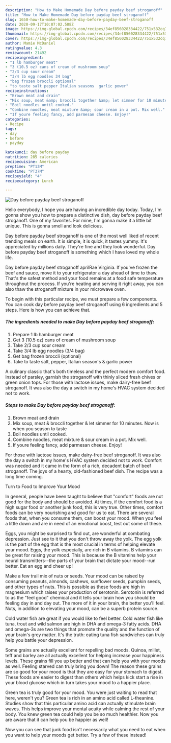```yaml
---
description: "How to Make Homemade Day before payday beef stroganoff"
title: "How to Make Homemade Day before payday beef stroganoff"
slug: 1650-how-to-make-homemade-day-before-payday-beef-stroganoff
date: 2020-09-17T10:07:02.508Z
image: https://img-global.cpcdn.com/recipes/34ef856028334422/751x532cq70/day-before-payday-beef-stroganoff-recipe-main-photo.jpg
thumbnail: https://img-global.cpcdn.com/recipes/34ef856028334422/751x532cq70/day-before-payday-beef-stroganoff-recipe-main-photo.jpg
cover: https://img-global.cpcdn.com/recipes/34ef856028334422/751x532cq70/day-before-payday-beef-stroganoff-recipe-main-photo.jpg
author: Mamie McDaniel
ratingvalue: 4.3
reviewcount: 21492
recipeingredient:
- "1 lb hamburger meat"
- "3 (10.5 oz) cans of cream of mushroom soup"
- "2/3 cup sour cream"
- "3/4 lb egg noodles 34 bag"
- "bag frozen broccli optional"
- "to taste salt pepper Italian seasons  garlic power"
recipeinstructions:
- "Brown meat and drain"
- "Mix soup, meat &amp; broccli together &amp; let simmer for 10 minutes. Now is when you season to taste"
- "Boil noodles until cooked."
- "Combine noodles, meat mixture &amp; sour cream in a pot. Mix well."
- "If youre feeling fancy, add parmesan cheese. Enjoy!"
categories:
- Recipe
tags:
- day
- before
- payday

katakunci: day before payday 
nutrition: 285 calories
recipecuisine: American
preptime: "PT13M"
cooktime: "PT37M"
recipeyield: "4"
recipecategory: Lunch

---
```



![Day before payday beef stroganoff](https://img-global.cpcdn.com/recipes/34ef856028334422/751x532cq70/day-before-payday-beef-stroganoff-recipe-main-photo.jpg)

Hello everybody, I hope you are having an incredible day today. Today, I'm gonna show you how to prepare a distinctive dish, day before payday beef stroganoff. One of my favorites. For mine, I'm gonna make it a little bit unique. This is gonna smell and look delicious.

Day before payday beef stroganoff is one of the most well liked of recent trending meals on earth. It is simple, it is quick, it tastes yummy. It's appreciated by millions daily. They're fine and they look wonderful. Day before payday beef stroganoff is something which I have loved my whole life.

Day before payday beef stroganoff aprilRae Virginia. If you&#39;ve frozen the beef and sauce, move it to your refrigerator a day ahead of time to thaw. That&#39;s the safest method and your food remains at a food safe temperature throughout the process. If you&#39;re heating and serving it right away, you can also thaw the stroganoff mixture in your microwave oven.


To begin with this particular recipe, we must prepare a few components. You can cook day before payday beef stroganoff using 6 ingredients and 5 steps. Here is how you can achieve that.

<!--inarticleads1-->

##### The ingredients needed to make Day before payday beef stroganoff:

1. Prepare 1 lb hamburger meat
1. Get 3 (10.5 oz) cans of cream of mushroom soup
1. Take 2/3 cup sour cream
1. Take 3/4 lb egg noodles (3/4 bag)
1. Get bag frozen broccli (optional)
1. Take to taste salt, pepper, Italian season&#39;s &amp; garlic power


A culinary classic that&#39;s both timeless and the perfect modern comfort food. Instead of parsley, garnish the stroganoff with thinly sliced fresh chives or green onion tops. For those with lactose issues, make dairy-free beef stroganoff. It was also the day a switch in my home&#39;s HVAC system decided not to work. 

<!--inarticleads2-->

##### Steps to make Day before payday beef stroganoff:

1. Brown meat and drain
1. Mix soup, meat &amp; broccli together &amp; let simmer for 10 minutes. Now is when you season to taste
1. Boil noodles until cooked.
1. Combine noodles, meat mixture &amp; sour cream in a pot. Mix well.
1. If youre feeling fancy, add parmesan cheese. Enjoy!


For those with lactose issues, make dairy-free beef stroganoff. It was also the day a switch in my home&#39;s HVAC system decided not to work. Comfort was needed and it came in the form of a rich, decadent batch of beef stroganoff. The joys of a hearty, old-fashioned beef dish. The recipe was a long time coming. 

Turn to Food to Improve Your Mood


In general, people have been taught to believe that "comfort" foods are not good for the body and should be avoided. At times, if the comfort food is a high sugar food or another junk food, this is very true. Other times, comfort foods can be very nourishing and good for us to eat. There are several foods that, when you consume them, can boost your mood. When you feel a little down and are in need of an emotional boost, test out some of these.

Eggs, you might be surprised to find out, are wonderful at combating depression. Just see to it that you don't throw away the yolk. The egg yolk is the part of the egg that is the most crucial in terms of helping elevate your mood. Eggs, the yolk especially, are rich in B vitamins. B vitamins can be great for raising your mood. This is because the B vitamins help your neural transmitters--the parts of your brain that dictate your mood--run better. Eat an egg and cheer up!

Make a few trail mix of nuts or seeds. Your mood can be raised by consuming peanuts, almonds, cashews, sunflower seeds, pumpkin seeds, and other types of nuts. This is possible as these foods are high in magnesium which raises your production of serotonin. Serotonin is referred to as the "feel good" chemical and it tells your brain how you should be feeling day in and day out. The more of it in your brain, the better you'll feel. Nuts, in addition to elevating your mood, can be a superb protein source.

Cold water fish are great if you would like to feel better. Cold water fish like tuna, trout and wild salmon are high in DHA and omega-3 fatty acids. DHA and omega-3s are two things that promote the quality and the function of your brain's grey matter. It's the truth: eating tuna fish sandwiches can truly help you battle your depression. 

Some grains are actually excellent for repelling bad moods. Quinoa, millet, teff and barley are all actually excellent for helping increase your happiness levels. These grains fill you up better and that can help you with your moods as well. Feeling starved can truly bring you down! The reason these grains are so good for your mood is that they are easy for your stomach to digest. These foods are easier to digest than others which helps kick start a rise in your blood glucose which in turn takes your mood to a happier place.

Green tea is truly good for your mood. You were just waiting to read that here, weren't you? Green tea is rich in an amino acid called L-theanine. Studies show that this particular amino acid can actually stimulate brain waves. This helps improve your mental acuity while calming the rest of your body. You knew green tea could help you be so much healthier. Now you are aware that it can help you be happier as well!

Now you can see that junk food isn't necessarily what you need to eat when you want to help your moods get better. Try a few of these instead!

